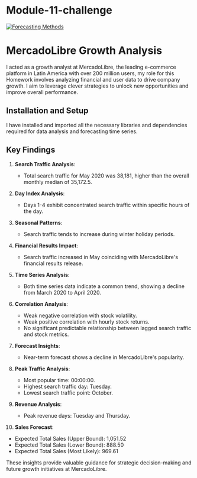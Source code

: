 # Module-11-challenge

[![Forecasting Methods](https://www.marketing91.com/wp-content/uploads/2010/07/Forecasting-methods.jpg)](https://www.marketing91.com/wp-content/uploads/2010/07/Forecasting-methods.jpg)

# MercadoLibre Growth Analysis

I acted as a growth analyst at MercadoLibre, the leading e-commerce platform in Latin America with over 200 million users, my role for this Homework involves analyzing financial and user data to drive company growth. I aim to leverage clever strategies to unlock new opportunities and improve overall performance.

## Installation and Setup

I have installed and imported all the necessary libraries and dependencies required for data analysis and forecasting time series.

## Key Findings

1. **Search Traffic Analysis**:
   - Total search traffic for May 2020 was 38,181, higher than the overall monthly median of 35,172.5.

2. **Day Index Analysis**:
   - Days 1-4 exhibit concentrated search traffic within specific hours of the day.

3. **Seasonal Patterns**:
   - Search traffic tends to increase during winter holiday periods.

4. **Financial Results Impact**:
   - Search traffic increased in May coinciding with MercadoLibre's financial results release.

5. **Time Series Analysis**:
   - Both time series data indicate a common trend, showing a decline from March 2020 to April 2020.

6. **Correlation Analysis**:
   - Weak negative correlation with stock volatility.
   - Weak positive correlation with hourly stock returns.
   - No significant predictable relationship between lagged search traffic and stock metrics.

7. **Forecast Insights**:
   - Near-term forecast shows a decline in MercadoLibre's popularity.

8. **Peak Traffic Analysis**:
   - Most popular time: 00:00:00.
   - Highest search traffic day: Tuesday.
   - Lowest search traffic point: October.

9. **Revenue Analysis**:
   - Peak revenue days: Tuesday and Thursday.

10. **Sales Forecast**:
   - Expected Total Sales (Upper Bound): 1,051.52
   - Expected Total Sales (Lower Bound): 888.50
   - Expected Total Sales (Most Likely): 969.61

These insights provide valuable guidance for strategic decision-making and future growth initiatives at MercadoLibre.
